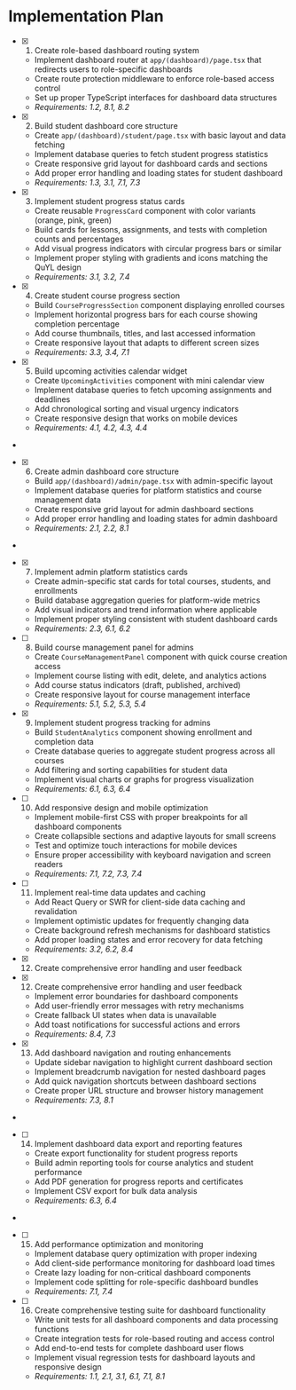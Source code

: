 # Implementation Plan

- [x] 1. Create role-based dashboard routing system

  - Implement dashboard router at `app/(dashboard)/page.tsx` that redirects users to role-specific dashboards
  - Create route protection middleware to enforce role-based access control
  - Set up proper TypeScript interfaces for dashboard data structures
  - _Requirements: 1.2, 8.1, 8.2_

- [x] 2. Build student dashboard core structure

  - Create `app/(dashboard)/student/page.tsx` with basic layout and data fetching
  - Implement database queries to fetch student progress statistics
  - Create responsive grid layout for dashboard cards and sections
  - Add proper error handling and loading states for student dashboard
  - _Requirements: 1.3, 3.1, 7.1, 7.3_

- [x] 3. Implement student progress status cards

  - Create reusable `ProgressCard` component with color variants (orange, pink, green)
  - Build cards for lessons, assignments, and tests with completion counts and percentages
  - Add visual progress indicators with circular progress bars or similar
  - Implement proper styling with gradients and icons matching the QuYL design
  - _Requirements: 3.1, 3.2, 7.4_

- [x] 4. Create student course progress section

  - Build `CourseProgressSection` component displaying enrolled courses
  - Implement horizontal progress bars for each course showing completion percentage
  - Add course thumbnails, titles, and last accessed information
  - Create responsive layout that adapts to different screen sizes
  - _Requirements: 3.3, 3.4, 7.1_

- [x] 5. Build upcoming activities calendar widget

  - Create `UpcomingActivities` component with mini calendar view
  - Implement database queries to fetch upcoming assignments and deadlines
  - Add chronological sorting and visual urgency indicators
  - Create responsive design that works on mobile devices
  - _Requirements: 4.1, 4.2, 4.3, 4.4_

-

- [x] 6. Create admin dashboard core structure

  - Build `app/(dashboard)/admin/page.tsx` with admin-specific layout
  - Implement database queries for platform statistics and course management data
  - Create responsive grid layout for admin dashboard sections
  - Add proper error handling and loading states for admin dashboard
  - _Requirements: 2.1, 2.2, 8.1_

-

- [x] 7. Implement admin platform statistics cards

  - Create admin-specific stat cards for total courses, students, and enrollments
  - Build database aggregation queries for platform-wide metrics
  - Add visual indicators and trend information where applicable
  - Implement proper styling consistent with student dashboard cards
  - _Requirements: 2.3, 6.1, 6.2_

- [ ] 8. Build course management panel for admins

  - Create `CourseManagementPanel` component with quick course creation access
  - Implement course listing with edit, delete, and analytics actions
  - Add course status indicators (draft, published, archived)
  - Create responsive layout for course management interface
  - _Requirements: 5.1, 5.2, 5.3, 5.4_

- [x] 9. Implement student progress tracking for admins

  - Build `StudentAnalytics` component showing enrollment and completion data
  - Create database queries to aggregate student progress across all courses
  - Add filtering and sorting capabilities for student data
  - Implement visual charts or graphs for progress visualization
  - _Requirements: 6.1, 6.3, 6.4_

- [ ] 10. Add responsive design and mobile optimization

  - Implement mobile-first CSS with proper breakpoints for all dashboard components
  - Create collapsible sections and adaptive layouts for small screens
  - Test and optimize touch interactions for mobile devices
  - Ensure proper accessibility with keyboard navigation and screen readers
  - _Requirements: 7.1, 7.2, 7.3, 7.4_

- [ ] 11. Implement real-time data updates and caching

  - Add React Query or SWR for client-side data caching and revalidation
  - Implement optimistic updates for frequently changing data
  - Create background refresh mechanisms for dashboard statistics
  - Add proper loading states and error recovery for data fetching
  - _Requirements: 3.2, 6.2, 8.4_

- [x] 12. Create comprehensive error handling and user feedback

- [x] 12. Create comprehensive error handling and user feedback

  - Implement error boundaries for dashboard components
  - Add user-friendly error messages with retry mechanisms
  - Create fallback UI states when data is unavailable
  - Add toast notifications for successful actions and errors
  - _Requirements: 8.4, 7.3_

- [x] 13. Add dashboard navigation and routing enhancements


  - Update sidebar navigation to highlight current dashboard section
  - Implement breadcrumb navigation for nested dashboard pages
  - Add quick navigation shortcuts between dashboard sections
  - Create proper URL structure and browser history management
  - _Requirements: 7.3, 8.1_
-

- [ ] 14. Implement dashboard data export and reporting features



  - Create export functionality for student progress reports
  - Build admin reporting tools for course analytics and student performance
  - Add PDF generation for progress reports and certificates
  - Implement CSV export for bulk data analysis
  - _Requirements: 6.3, 6.4_
-

- [ ] 15. Add performance optimization and monitoring



  - Implement database query optimization with proper indexing
  - Add client-side performance monitoring for dashboard load times
  - Create lazy loading for non-critical dashboard components
  - Implement code splitting for role-specific dashboard bundles
  - _Requirements: 7.1, 7.4_

- [ ] 16. Create comprehensive testing suite for dashboard functionality
  - Write unit tests for all dashboard components and data processing functions
  - Create integration tests for role-based routing and access control
  - Add end-to-end tests for complete dashboard user flows
  - Implement visual regression tests for dashboard layouts and responsive design
  - _Requirements: 1.1, 2.1, 3.1, 6.1, 7.1, 8.1_
